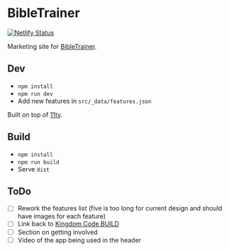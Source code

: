 # BibleTrainer

[![Netlify Status](https://api.netlify.com/api/v1/badges/8abe8e74-6d22-49ef-be97-1c01baa6b0bd/deploy-status)](https://app.netlify.com/sites/bibletrainer/deploys)

Marketing site for [BibleTrainer](https://www.bibletrainer.co.uk).

## Dev

- `npm install`
- `npm run dev`
- Add new features in `src/_data/features.json`

Built on top of [11ty](https://11ty.io).

## Build

- `npm install`
- `npm run build`
- Serve `dist`

## ToDo

- [ ] Rework the features list (five is too long for current design and should have images for each feature)
- [ ] Link back to [Kingdom Code BUILD](https://www.kingdomcode.uk/build)
- [ ] Section on getting involved
- [ ] Video of the app being used in the header
